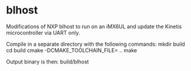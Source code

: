 # blhost
Modifications of NXP blhost to run on an iMX6UL and update the Kinetis microcontroller via UART only.

Compile in a separate directory with the following commands:
mkdir build
cd build
cmake -DCMAKE_TOOLCHAIN_FILE=<path to toolchainfile.cmake> ..
make

Output binary is then: build/blhost
